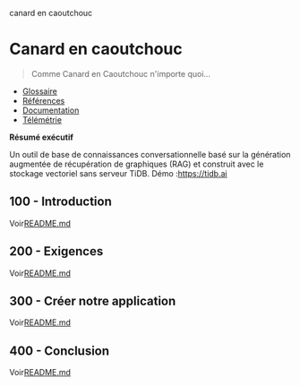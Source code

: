 canard en caoutchouc

# Canard en caoutchouc

> Comme Canard en Caoutchouc n'importe quoi...

-   [Glossaire](./GLOSSARY.md)
-   [Références](./REFERENCES.md)
-   [Documentation](./DOCUMENTATION.md)
-   [Télémétrie](./TELEMETRY.md)

**Résumé exécutif**

Un outil de base de connaissances conversationnelle basé sur la génération augmentée de récupération de graphiques (RAG) et construit avec le stockage vectoriel sans serveur TiDB. Démo :<https://tidb.ai>

## 100 - Introduction

Voir[README.md](./100/README.md)

## 200 - Exigences

Voir[README.md](./200/README.md)

## 300 - Créer notre application

Voir[README.md](./300/README.md)

## 400 - Conclusion

Voir[README.md](./400/README.md)

